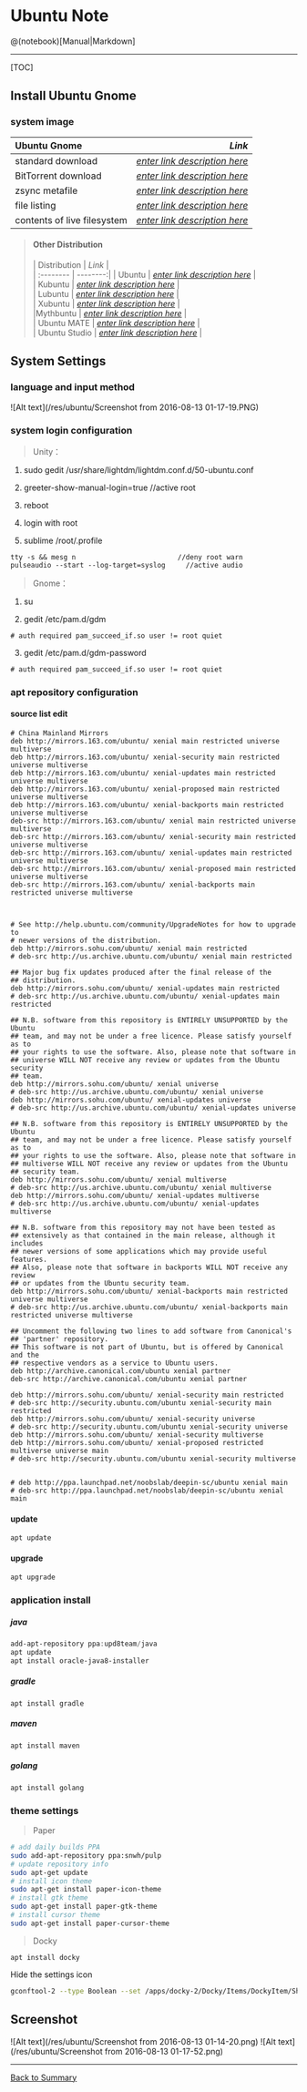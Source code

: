 
# Ubuntu Note

@(notebook)[Manual|Markdown]



----------

[TOC]

## Install Ubuntu Gnome
### system image

| Ubuntu Gnome      |     *Link* |   
| :-------- | --------:|
| standard download|*[enter link description here](http://cdimage.ubuntu.com/ubuntu-gnome/releases/16.04.1/release/ubuntu-gnome-16.04.1-desktop-amd64.iso)* |
| BitTorrent download|    *[enter link description here](http://cdimage.ubuntu.com/ubuntu-gnome/releases/16.04.1/release/ubuntu-gnome-16.04.1-desktop-amd64.iso.torrent)* |
|zsync metafile | *[enter link description here](http://cdimage.ubuntu.com/ubuntu-gnome/releases/16.04.1/release/ubuntu-gnome-16.04.1-desktop-amd64.iso.zsync)* |
| file listing | *[enter link description here](http://cdimage.ubuntu.com/ubuntu-gnome/releases/16.04.1/release/ubuntu-gnome-16.04.1-desktop-amd64.list)* |
| contents of live filesystem | *[enter link description here](http://cdimage.ubuntu.com/ubuntu-gnome/releases/16.04.1/release/ubuntu-gnome-16.04.1-desktop-amd64.manifest)* |


>
> #### Other Distribution
> | Distribution      |     *Link* |   
| :-------- | --------:|
| Ubuntu     |    *[enter link description here](http://releases.ubuntu.com/16.04/ubuntu-16.04.1-desktop-amd64.iso.torrent)* |  
| Kubuntu   |   *[enter link description here](http://cdimage.ubuntu.com/kubuntu/releases/16.04.1/release/kubuntu-16.04.1-desktop-amd64.iso.torrent)* |  
| Lubuntu    |   *[enter link description here](http://cdimage.ubuntu.com/lubuntu/releases/16.04.1/release/lubuntu-16.04.1-desktop-amd64.iso.torrent)* |  
| Xubuntu    |   *[enter link description here](http://cdimage.ubuntu.com/xubuntu/releases/16.04.1/release/xubuntu-16.04.1-desktop-amd64.iso.torrent)* |  
|Mythbuntu    |   *[enter link description here](http://cdimage.ubuntu.com/mythbuntu/releases/16.04.1/release/mythbuntu-16.04.1-desktop-amd64.iso.torrent)* |  
| Ubuntu MATE    |   *[enter link description here](http://cdimage.ubuntu.com/ubuntu-mate/releases/16.04.1/release/ubuntu-mate-16.04.1-desktop-amd64.iso.torrent)* |  
| Ubuntu Studio    |   *[enter link description here](http://cdimage.ubuntu.com/ubuntustudio/releases/16.04.1/release/ubuntustudio-16.04.1-dvd-amd64.iso.torrent)* |  



## System Settings
### language and input method
![Alt text](/res/ubuntu/Screenshot from 2016-08-13 01-17-19.PNG)


### system login configuration
> Unity：

1. sudo gedit /usr/share/lightdm/lightdm.conf.d/50-ubuntu.conf

2. greeter-show-manual-login=true              //active root

3. reboot
4. login with root
5. sublime /root/.profile
```
tty -s && mesg n                         //deny root warn
pulseaudio --start --log-target=syslog     //active audio
```
> Gnome：

1. su

2. gedit /etc/pam.d/gdm
```nginx
# auth required pam_succeed_if.so user != root quiet
```
3. gedit /etc/pam.d/gdm-password
```nginx
# auth required pam_succeed_if.so user != root quiet
```
### apt repository configuration
#### source list edit    

```nginx
# China Mainland Mirrors
deb http://mirrors.163.com/ubuntu/ xenial main restricted universe multiverse
deb http://mirrors.163.com/ubuntu/ xenial-security main restricted universe multiverse
deb http://mirrors.163.com/ubuntu/ xenial-updates main restricted universe multiverse
deb http://mirrors.163.com/ubuntu/ xenial-proposed main restricted universe multiverse
deb http://mirrors.163.com/ubuntu/ xenial-backports main restricted universe multiverse
deb-src http://mirrors.163.com/ubuntu/ xenial main restricted universe multiverse
deb-src http://mirrors.163.com/ubuntu/ xenial-security main restricted universe multiverse
deb-src http://mirrors.163.com/ubuntu/ xenial-updates main restricted universe multiverse
deb-src http://mirrors.163.com/ubuntu/ xenial-proposed main restricted universe multiverse
deb-src http://mirrors.163.com/ubuntu/ xenial-backports main restricted universe multiverse



# See http://help.ubuntu.com/community/UpgradeNotes for how to upgrade to
# newer versions of the distribution.
deb http://mirrors.sohu.com/ubuntu/ xenial main restricted
# deb-src http://us.archive.ubuntu.com/ubuntu/ xenial main restricted

## Major bug fix updates produced after the final release of the
## distribution.
deb http://mirrors.sohu.com/ubuntu/ xenial-updates main restricted
# deb-src http://us.archive.ubuntu.com/ubuntu/ xenial-updates main restricted

## N.B. software from this repository is ENTIRELY UNSUPPORTED by the Ubuntu
## team, and may not be under a free licence. Please satisfy yourself as to
## your rights to use the software. Also, please note that software in
## universe WILL NOT receive any review or updates from the Ubuntu security
## team.
deb http://mirrors.sohu.com/ubuntu/ xenial universe
# deb-src http://us.archive.ubuntu.com/ubuntu/ xenial universe
deb http://mirrors.sohu.com/ubuntu/ xenial-updates universe
# deb-src http://us.archive.ubuntu.com/ubuntu/ xenial-updates universe

## N.B. software from this repository is ENTIRELY UNSUPPORTED by the Ubuntu
## team, and may not be under a free licence. Please satisfy yourself as to
## your rights to use the software. Also, please note that software in
## multiverse WILL NOT receive any review or updates from the Ubuntu
## security team.
deb http://mirrors.sohu.com/ubuntu/ xenial multiverse
# deb-src http://us.archive.ubuntu.com/ubuntu/ xenial multiverse
deb http://mirrors.sohu.com/ubuntu/ xenial-updates multiverse
# deb-src http://us.archive.ubuntu.com/ubuntu/ xenial-updates multiverse

## N.B. software from this repository may not have been tested as
## extensively as that contained in the main release, although it includes
## newer versions of some applications which may provide useful features.
## Also, please note that software in backports WILL NOT receive any review
## or updates from the Ubuntu security team.
deb http://mirrors.sohu.com/ubuntu/ xenial-backports main restricted universe multiverse
# deb-src http://us.archive.ubuntu.com/ubuntu/ xenial-backports main restricted universe multiverse

## Uncomment the following two lines to add software from Canonical's
## 'partner' repository.
## This software is not part of Ubuntu, but is offered by Canonical and the
## respective vendors as a service to Ubuntu users.
deb http://archive.canonical.com/ubuntu xenial partner
deb-src http://archive.canonical.com/ubuntu xenial partner

deb http://mirrors.sohu.com/ubuntu/ xenial-security main restricted
# deb-src http://security.ubuntu.com/ubuntu xenial-security main restricted
deb http://mirrors.sohu.com/ubuntu/ xenial-security universe
# deb-src http://security.ubuntu.com/ubuntu xenial-security universe
deb http://mirrors.sohu.com/ubuntu/ xenial-security multiverse
deb http://mirrors.sohu.com/ubuntu/ xenial-proposed restricted multiverse universe main
# deb-src http://security.ubuntu.com/ubuntu xenial-security multiverse


# deb http://ppa.launchpad.net/noobslab/deepin-sc/ubuntu xenial main
# deb-src http://ppa.launchpad.net/noobslab/deepin-sc/ubuntu xenial main
```   


#### update
```
apt update
```
#### upgrade
```
apt upgrade
```
### application install
##### java
```powershell
add-apt-repository ppa:upd8team/java
apt update
apt install oracle-java8-installer
```
##### gradle
```
apt install gradle
```
##### maven
```
apt install maven
```
##### golang
```
apt install golang
```
### theme settings

> Paper
```bash
# add daily builds PPA
sudo add-apt-repository ppa:snwh/pulp
# update repository info
sudo apt-get update
# install icon theme
sudo apt-get install paper-icon-theme
# install gtk theme
sudo apt-get install paper-gtk-theme
# install cursor theme
sudo apt-get install paper-cursor-theme
```
> Docky
```
apt install docky
```
Hide the settings icon
```bash
gconftool-2 --type Boolean --set /apps/docky-2/Docky/Items/DockyItem/ShowDockyItem False
```

## Screenshot
![Alt text](/res/ubuntu/Screenshot from 2016-08-13 01-14-20.png)
![Alt text](/res/ubuntu/Screenshot from 2016-08-13 01-17-52.png)


----

[Back to Summary](/README.md)
